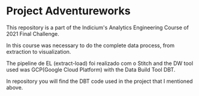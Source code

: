 # Project Adventureworks
This repository is a part of the Indicium's Analytics Engineering Course of 2021 Final Challenge.

In this course was necessary to do the complete data process, from extraction to visualization.

The pipeline de EL (extract-load) foi realizado com o Stitch and the DW tool used was GCP(Google Cloud Platform) with the Data Build Tool DBT.

In repository you will find the DBT code used in the project that I mentioned above.
